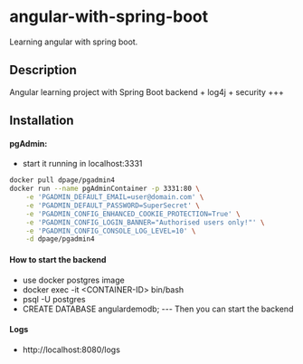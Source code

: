 # angular-with-spring-boot
Learning angular with spring boot.

## Description
Angular learning project with Spring Boot backend + log4j + security +++

## Installation

#### pgAdmin:
- start it running in localhost:3331
```bash
docker pull dpage/pgadmin4
docker run --name pgAdminContainer -p 3331:80 \
    -e 'PGADMIN_DEFAULT_EMAIL=user@domain.com' \
    -e 'PGADMIN_DEFAULT_PASSWORD=SuperSecret' \
    -e 'PGADMIN_CONFIG_ENHANCED_COOKIE_PROTECTION=True' \
    -e 'PGADMIN_CONFIG_LOGIN_BANNER="Authorised users only!"' \
    -e 'PGADMIN_CONFIG_CONSOLE_LOG_LEVEL=10' \
    -d dpage/pgadmin4
```

#### How to start the backend
- use docker postgres image
- docker exec -it \<CONTAINER-ID\> bin/bash
- psql -U postgres
- CREATE DATABASE angulardemodb;
--- Then you can start the backend


#### Logs
- http://localhost:8080/logs

